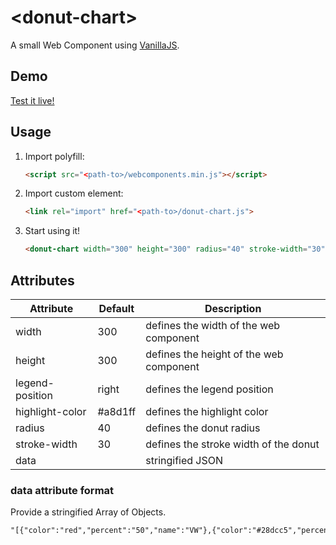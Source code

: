 # &lt;donut-chart&gt;

A small Web Component using [VanillaJS](http://vanilla-js.com/).

## Demo

[Test it live!](http://frontend-trends.github.io/donut-chart)

## Usage

1. Import polyfill:

    ```html
    <script src="<path-to>/webcomponents.min.js"></script>
    ```

2. Import custom element:

    ```html
    <link rel="import" href="<path-to>/donut-chart.js">
    ```

3. Start using it!

    ```html
    <donut-chart width="300" height="300" radius="40" stroke-width="30" items='...'></donut-chart>
    ```

## Attributes
| Attribute   |      Default      |  Description |
|----------|-------------|------|
| width |  300 | defines the width of the web component |
| height | 300 | defines the height of the web component |
| legend-position | right | defines the legend position |
| highlight-color | #a8d1ff | defines the highlight color |
| radius | 40 | defines the donut radius |
| stroke-width | 30 | defines the stroke width of the donut |
| data | | stringified JSON |
    
### data attribute format
Provide a stringified Array of Objects.

```html
"[{"color":"red","percent":"50","name":"VW"},{"color":"#28dcc5","percent":"10","name":"Audi"}]"
```
